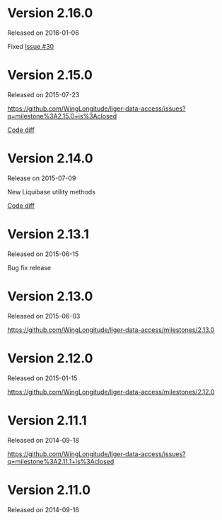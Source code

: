# Version 2.16.0
Released on 2016-01-06

Fixed [Issue #30](https://github.com/WingLongitude/liger-data-access/issues/30)

# Version 2.15.0
Released on 2015-07-23

https://github.com/WingLongitude/liger-data-access/issues?q=milestone%3A2.15.0+is%3Aclosed

[Code diff](https://github.com/WingLongitude/liger-data-access/compare/liger-data-access-2.14.0...liger-data-access-2.15.0)

# Version 2.14.0
Release on 2015-07-09

New Liquibase utility methods

[Code diff](https://github.com/WingLongitude/liger-data-access/compare/liger-data-access-2.13.1...liger-data-access-2.14.0)

# Version 2.13.1
Released on 2015-06-15

Bug fix release

# Version 2.13.0
Released on 2015-06-03

https://github.com/WingLongitude/liger-data-access/milestones/2.13.0

# Version 2.12.0
Released on 2015-01-15

https://github.com/WingLongitude/liger-data-access/milestones/2.12.0

# Version 2.11.1
Released on 2014-09-18

https://github.com/WingLongitude/liger-data-access/issues?q=milestone%3A2.11.1+is%3Aclosed

# Version 2.11.0
Released on 2014-09-16
